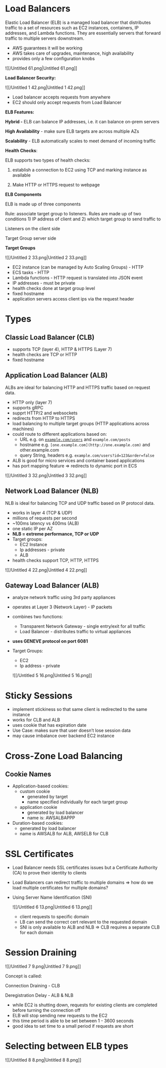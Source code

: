 # Load Balancers

Elastic Load Balancer (ELB) is a managed load balancer that distributes traffic to a set of resources such as EC2 instances, containers, IP addresses, and Lambda functions. They are essentially servers that forward traffic to multiple servers downstream.

- AWS guarantees it will be working
- AWS takes care of upgrades, maintenance, high availability
- provides only a few configuration knobs

![[/Untitled 61.png|Untitled 61.png]]

  

**Load Balancer Security:**

![[/Untitled 1 42.png|Untitled 1 42.png]]

- Load balancer accepts requests from anywhere
- EC2 should only accept requests from Load Balancer

**ELB Features:**

**Hybrid -** ELB can balance IP addresses, i.e. it can balance on-prem servers

**High Availability** - make sure ELB targets are across multiple AZs

**Scalability** - ELB automatically scales to meet demand of incoming traffic

**Health Checks**:

ELB supports two types of health checks:

1) establish a connection to EC2 using TCP and marking instance as available

2) Make HTTP or HTTPS request to webpage

**ELB Components**

ELB is made up of three components

Rule: associate target group to listeners. Rules are made up of two conditions 1) IP address of client and 2) which target group to send traffic to

Listeners on the client side

Target Group server side

  

**Target Groups**

  

![[/Untitled 2 33.png|Untitled 2 33.png]]

- EC2 instance (can be managed by Auto Scaling Groups) - HTTP
- ECS tasks - HTTP
- Lambda functions - HTTP request is translated into JSON event
- IP addresses - must be private
- health checks done at target group level
- fixed hostname
- application servers access client ips via the request header

# Types

## Classic Load Balancer (CLB)

- supports TCP (layer 4), HTTP & HTTPS (Layer 7)
- health checks are TCP or HTTP
- fixed hostname

## Application Load Balancer (ALB)

ALBs are ideal for balancing HTTP and HTTPS traffic based on request data.

- HTTP only (layer 7)
- supports gRPC
- supprt HTTP/2 and websockets
- redirects from HTTP to HTTPS
- load balancing to multiple target groups (HTTP applications across machines)
- could route to different applications based on:
    - URL e.g. on [`example.com/users`](http://example.com/users) and `example.com/posts`
    - hostname e.g. `[one.example.com](http://one.example.com)` and other.example.com
    - query String, headers e.g. `example.com/users?id=123&order=false`
- ALB is good for micro services and container based applications
- has port mapping feature ⇒ redirects to dynamic port in ECS

![[/Untitled 3 32.png|Untitled 3 32.png]]

  

## Network Load Balancer (NLB)

NLB is ideal for balancing TCP and UDP traffic based on IP protocol data.

- works in layer 4 (TCP & UDP)
- millions of requests per second
- ~100ms latency vs 400ms (ALB)
- one static IP per AZ
- **NLB = extreme performance, TCP or UDP**
- Target groups:
    - EC2 Instance
    - Ip addresses - private
    - ALB
- health checks support TCP, HTTP, HTTPS

![[/Untitled 4 22.png|Untitled 4 22.png]]

## Gateway Load Balancer (ALB)

- analyze network traffic using 3rd party appliances
- operates at Layer 3 (Network Layer) - IP packets
- combines two functions:
    - Transparent Network Gateway - single entry/exit for all traffic
    - Load Balancer - distributes traffic to virtual appliances
- **uses GENEVE protocol on port 6081**
- Target Groups:
    
    - EC2
    - Ip address - private
    
    ![[/Untitled 5 16.png|Untitled 5 16.png]]
    

# Sticky Sessions

- implement stickiness so that same client is redirected to the same instance
- works for CLB and ALB
- uses cookie that has expiration date
- Use Case: makes sure that user doesn’t lose session data
- may cause imbalance over backend EC2 instance

# Cross-Zone Load Balancing

## Cookie Names

- Application-based cookies:
    - custom cookie
        - generated by target
        - name specified individually for each target group
    - application cookie
        - generated by load balancer
        - name is: AWSALBAPPP
- Duration-based cookies:
    - generated by load balancer
    - name is AWSALB for ALB, AWSELB for CLB

  

# SSL Certificates

- Load Balancer needs SSL certificates issues but a Certificate Authority (CA) to prove their identity to clients
- Load Balancers can redirect traffic to multiple domains ⇒ how do we load multiple certificates for multiple domains?
- Using Server Name Identification (SNI)
    
    ![[/Untitled 6 13.png|Untitled 6 13.png]]
    
    - client requests to specific domain
    - LB can send the correct cert relevant to the requested domain
    - SNI is only available to ALB and NLB ⇒ CLB requires a separate CLB for each domain

# Session Draining

![[/Untitled 7 9.png|Untitled 7 9.png]]

Concept is called:

Connection Draining - CLB

Deregistration Delay - ALB & NLB

- while EC2 is shutting down, requests for existing clients are completed before turning the connection off
- ELB will stop sending new requests to the EC2
- this time period is able to be set between 1 - 3600 seconds
- good idea to set time to a small period if requests are short

# Selecting between ELB types

![[/Untitled 8 8.png|Untitled 8 8.png]]
